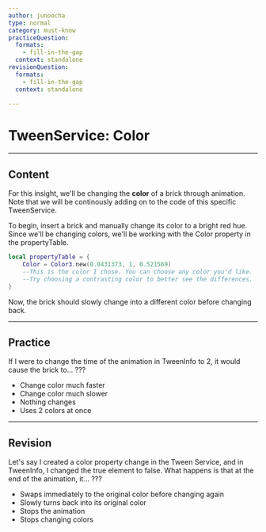 ```yaml
---
author: junoocha
type: normal
category: must-know
practiceQuestion:
  formats:
    - fill-in-the-gap
  context: standalone
revisionQuestion:
  formats:
    - fill-in-the-gap
  context: standalone

---
```


# TweenService: Color
---

## Content

For this insight, we'll be changing the **color** of a brick through animation. Note that we will be continously adding on to the code of this specific TweenService. 

To begin, insert a brick and manually change its color to a bright red hue. Since we'll be changing colors, we'll be working with the Color property in the propertyTable. 

```lua
local propertyTable = { 
    Color = Color3.new(0.0431373, 1, 0.521569) 
    --This is the color I chose. You can choose any color you'd like.
    --Try choosing a contrasting color to better see the differences.
}
```
Now, the brick should slowly change into a different color before changing back.

---

## Practice

If I were to change the time of the animation in TweenInfo to 2, it would cause the brick to... ???

- Change color much faster
- Change color much slower
- Nothing changes
- Uses 2 colors at once

---

## Revision

Let's say I created a color property change in the Tween Service, and in TweenInfo, I changed the true element to false. What happens is that at the end of the animation, it... ???

- Swaps immediately to the original color before changing again
- Slowly turns back into its original color
- Stops the animation
- Stops changing colors